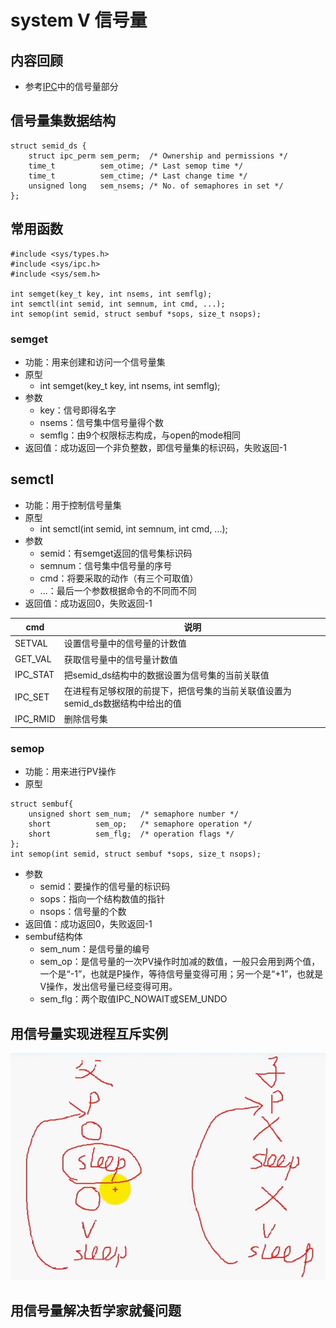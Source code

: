 # system V 信号量

## 内容回顾
- 参考[IPC](../IPC/readme.md)中的信号量部分

## 信号量集数据结构
```
struct semid_ds {
    struct ipc_perm sem_perm;  /* Ownership and permissions */
    time_t          sem_otime; /* Last semop time */
    time_t          sem_ctime; /* Last change time */
    unsigned long   sem_nsems; /* No. of semaphores in set */
};
```

## 常用函数
```
#include <sys/types.h>
#include <sys/ipc.h>
#include <sys/sem.h>

int semget(key_t key, int nsems, int semflg);
int semctl(int semid, int semnum, int cmd, ...);
int semop(int semid, struct sembuf *sops, size_t nsops);
```
### semget
- 功能：用来创建和访问一个信号量集
- 原型
  - int semget(key_t key, int nsems, int semflg);
- 参数
  - key：信号即得名字
  - nsems：信号集中信号量得个数
  - semflg：由9个权限标志构成，与open的mode相同
- 返回值：成功返回一个非负整数，即信号量集的标识码，失败返回-1

## semctl
- 功能：用于控制信号量集
- 原型
  - int semctl(int semid, int semnum, int cmd, ...);
- 参数
  - semid：有semget返回的信号集标识码
  - semnum：信号集中信号量的序号
  - cmd：将要采取的动作（有三个可取值）
  - ...：最后一个参数根据命令的不同而不同
- 返回值：成功返回0，失败返回-1

cmd|说明
-|-
SETVAL|设置信号量中的信号量的计数值
GET_VAL|获取信号量中的信号量计数值
IPC_STAT|把semid_ds结构中的数据设置为信号集的当前关联值
IPC_SET|在进程有足够权限的前提下，把信号集的当前关联值设置为semid_ds数据结构中给出的值
IPC_RMID|删除信号集

### semop
- 功能：用来进行PV操作
- 原型
```
struct sembuf{
    unsigned short sem_num;  /* semaphore number */
    short          sem_op;   /* semaphore operation */
    short          sem_flg;  /* operation flags */
};
int semop(int semid, struct sembuf *sops, size_t nsops);
```
- 参数
  - semid：要操作的信号量的标识码
  - sops：指向一个结构数值的指针
  - nsops：信号量的个数
- 返回值：成功返回0，失败返回-1
- sembuf结构体
  - sem_num：是信号量的编号
  - sem_op：是信号量的一次PV操作时加减的数值，一般只会用到两个值，一个是“-1”，也就是P操作，等待信号量变得可用；另一个是“+1”，也就是V操作，发出信号量已经变得可用。
  - sem_flg：两个取值IPC_NOWAIT或SEM_UNDO

## 用信号量实现进程互斥实例
![](mdimg/QQ截图20210510192528.png)

## 用信号量解决哲学家就餐问题
